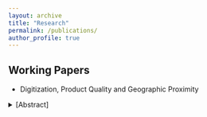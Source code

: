```yaml
---
layout: archive
title: "Research"
permalink: /publications/
author_profile: true
---
```


## Working Papers

* Digitization, Product Quality and Geographic Proximity
<details>
<summary>[Abstract]</summary>

This study explores the effects of digitization on product quality. Combining firm-product-level data on Indian manufacturing firms from 2001 to 2014 with a sectoral index that captures performance in Indian ICT service sectors used as inputs into manufacturing, I show that better access to ICT services has a positive and statistically significant effect on product quality. This effect is larger for core products and for large firms. Access to digital services impacts product quality upgrading by inducing manufacturing firms to improve worker skills and outsource ICT services. Furthermore, geographic proximity to ICT suppliers is not essential for manufacturing firms to benefit from access to digital services.

</details>

